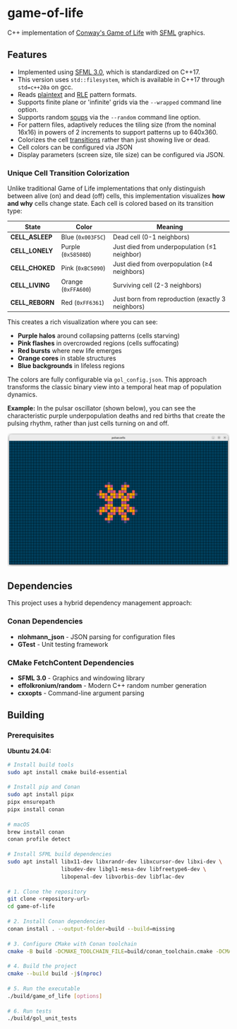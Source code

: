 # game-of-life
C++ implementation of [Conway's Game of Life](https://conwaylife.com/wiki/Conway%27s_Game_of_Life) with [SFML](https://www.sfml-dev.org/index.php) graphics.

## Features

- Implemented using [SFML 3.0](https://github.com/SFML/SFML), which is standardized on C++17.
- This version uses `std::filesystem`, which is available in C++17 through `std=c++20a` on gcc.
- Reads [plaintext](https://conwaylife.com/wiki/Plaintext) and [RLE](https://conwaylife.com/wiki/Run_Length_Encoded) pattern formats.
- Supports finite plane or 'infinite' grids via the `--wrapped` command line option.
- Supports random [soups](https://conwaylife.com/wiki/Soup#Soup_search) via the `--random` command line option.
- For pattern files, adaptively reduces the tiling size (from the nominal 16x16) in powers of 2 increments to support patterns up to 640x360.
- Colorizes the cell [transitions](https://en.wikipedia.org/wiki/Conway%27s_Game_of_Life) rather than just showing live or dead.
- Cell colors can be configured via JSON
- Display parameters (screen size, tile size) can be configured via JSON.

### Unique Cell Transition Colorization

Unlike traditional Game of Life implementations that only distinguish between alive (on) and dead (off) cells, this implementation visualizes **how and why** cells change state. Each cell is colored based on its transition type:

| State | Color | Meaning |
|-------|-------|---------|
| **CELL_ASLEEP** | Blue (`0x003F5C`) | Dead cell (0-1 neighbors) |
| **CELL_LONELY** | Purple (`0x58508D`) | Just died from underpopulation (≤1 neighbor) |
| **CELL_CHOKED** | Pink (`0xBC5090`) | Just died from overpopulation (≥4 neighbors) |
| **CELL_LIVING** | Orange (`0xFFA600`) | Surviving cell (2-3 neighbors) |
| **CELL_REBORN** | Red (`0xFF6361`) | Just born from reproduction (exactly 3 neighbors) |

This creates a rich visualization where you can see:
- **Purple halos** around collapsing patterns (cells starving)
- **Pink flashes** in overcrowded regions (cells suffocating)
- **Red bursts** where new life emerges
- **Orange cores** in stable structures
- **Blue backgrounds** in lifeless regions

The colors are fully configurable via `gol_config.json`. This approach transforms the classic binary view into a temporal heat map of population dynamics.

**Example:** In the pulsar oscillator (shown below), you can see the characteristic purple underpopulation deaths and red births that create the pulsing rhythm, rather than just cells turning on and off.

![Colorized Pulsar pattern](pulsar.png "Colorized pulsar")

## Dependencies

This project uses a hybrid dependency management approach:

### Conan Dependencies
- **nlohmann_json** - JSON parsing for configuration files
- **GTest** - Unit testing framework

### CMake FetchContent Dependencies
- **SFML 3.0** - Graphics and windowing library
- **effolkronium/random** - Modern C++ random number generation
- **cxxopts** - Command-line argument parsing

## Building

### Prerequisites

**Ubuntu 24.04:**
```bash
# Install build tools
sudo apt install cmake build-essential

# Install pip and Conan
sudo apt install pipx
pipx ensurepath
pipx install conan

# macOS
brew install conan
conan profile detect

# Install SFML build dependencies
sudo apt install libx11-dev libxrandr-dev libxcursor-dev libxi-dev \
                 libudev-dev libgl1-mesa-dev libfreetype6-dev \
                 libopenal-dev libvorbis-dev libflac-dev

# 1. Clone the repository
git clone <repository-url>
cd game-of-life

# 2. Install Conan dependencies
conan install . --output-folder=build --build=missing

# 3. Configure CMake with Conan toolchain
cmake -B build -DCMAKE_TOOLCHAIN_FILE=build/conan_toolchain.cmake -DCMAKE_BUILD_TYPE=Release

# 4. Build the project
cmake --build build -j$(nproc)

# 5. Run the executable
./build/game_of_life [options]

# 6. Run tests
./build/gol_unit_tests
